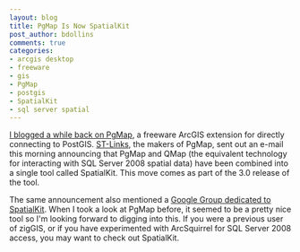 ```yaml
---
layout: blog
title: PgMap Is Now SpatialKit
post_author: bdollins
comments: true
categories:
- arcgis desktop
- freeware
- gis
- PgMap
- postgis
- SpatialKit
- sql server spatial
---
```


<a href="http://blog.geomusings.com/2011/08/09/taking-a-look-at-pgmap/">I blogged a while back on PgMap</a>, a freeware ArcGIS extension for directly connecting to PostGIS. <a href="http://st-links.com/default.aspx">ST-Links</a>, the makers of PgMap, sent out an e-mail this morning announcing that PgMap and QMap (the equivalent technology for interacting with SQL Server 2008 spatial data) have been combined into a single tool called SpatialKit. This move comes as part of the 3.0 release of the tool.

The same announcement also mentioned a <a href="http://groups.google.com/group/spatialkit?hl=en">Google Group dedicated to SpatialKit</a>. When I took a look at PgMap before, it seemed to be a pretty nice tool so I'm looking forward to digging into this. If you were a previous user of zigGIS, or if you have experimented with ArcSquirrel for SQL Server 2008 access, you may want to check out SpatialKit.